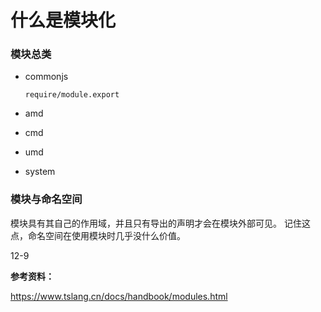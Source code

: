 # 什么是模块化

### 模块总类

- commonjs

      require/module.export

- amd
- cmd
- umd
- system

### 模块与命名空间

模块具有其自己的作用域，并且只有导出的声明才会在模块外部可见。 记住这点，命名空间在使用模块时几乎没什么价值。

12-9

**参考资料：**

https://www.tslang.cn/docs/handbook/modules.html
